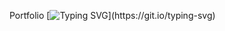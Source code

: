 Portfolio
[![Typing SVG](https://readme-typing-svg.demolab.com/?lines=This+is+my+portfolio+repo;)](https://git.io/typing-svg)
